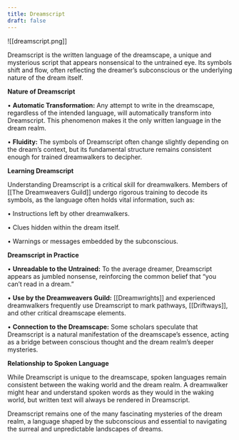 ```yaml
---
title: Dreamscript
draft: false
---
```

![[dreamscript.png]]

Dreamscript is the written language of the dreamscape, a unique and mysterious script that appears nonsensical to the untrained eye. Its symbols shift and flow, often reflecting the dreamer’s subconscious or the underlying nature of the dream itself.

**Nature of Dreamscript**

• **Automatic Transformation:** Any attempt to write in the dreamscape, regardless of the intended language, will automatically transform into Dreamscript. This phenomenon makes it the only written language in the dream realm.

• **Fluidity:** The symbols of Dreamscript often change slightly depending on the dream’s context, but its fundamental structure remains consistent enough for trained dreamwalkers to decipher.

**Learning Dreamscript**

Understanding Dreamscript is a critical skill for dreamwalkers. Members of [[The Dreamweavers Guild]] undergo rigorous training to decode its symbols, as the language often holds vital information, such as:

• Instructions left by other dreamwalkers.

• Clues hidden within the dream itself.

• Warnings or messages embedded by the subconscious.

**Dreamscript in Practice**

• **Unreadable to the Untrained:** To the average dreamer, Dreamscript appears as jumbled nonsense, reinforcing the common belief that “you can’t read in a dream.”

• **Use by the Dreamweavers Guild:** [[Dreamwrights]] and experienced dreamwalkers frequently use Dreamscript to mark pathways, [[Driftways]], and other critical dreamscape elements.

• **Connection to the Dreamscape:** Some scholars speculate that Dreamscript is a natural manifestation of the dreamscape’s essence, acting as a bridge between conscious thought and the dream realm’s deeper mysteries.

**Relationship to Spoken Language**

While Dreamscript is unique to the dreamscape, spoken languages remain consistent between the waking world and the dream realm. A dreamwalker might hear and understand spoken words as they would in the waking world, but written text will always be rendered in Dreamscript.

Dreamscript remains one of the many fascinating mysteries of the dream realm, a language shaped by the subconscious and essential to navigating the surreal and unpredictable landscapes of dreams.